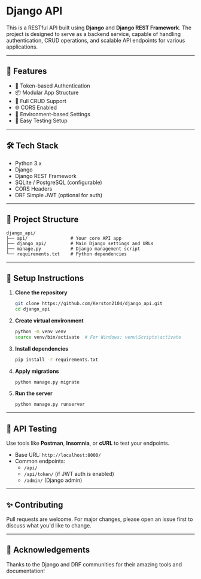 # Django API

This is a RESTful API built using **Django** and **Django REST Framework**. The project is designed to serve as a backend service, capable of handling authentication, CRUD operations, and scalable API endpoints for various applications.

---

## 🚀 Features

- 🔐 Token-based Authentication
- 📦 Modular App Structure
- 🔄 Full CRUD Support
- 🌐 CORS Enabled
- 📂 Environment-based Settings
- 🧪 Easy Testing Setup

---

## 🛠️ Tech Stack

- Python 3.x  
- Django  
- Django REST Framework  
- SQLite / PostgreSQL (configurable)  
- CORS Headers  
- DRF Simple JWT (optional for auth)  

---

## 📁 Project Structure

```
django_api/
├── api/                # Your core API app
├── django_api/         # Main Django settings and URLs
├── manage.py           # Django management script
└── requirements.txt    # Python dependencies
```

---

## 🔧 Setup Instructions

1. **Clone the repository**
   ```bash
   git clone https://github.com/Kerston2104/django_api.git
   cd django_api
   ```

2. **Create virtual environment**
   ```bash
   python -m venv venv
   source venv/bin/activate  # For Windows: venv\Scripts\activate
   ```

3. **Install dependencies**
   ```bash
   pip install -r requirements.txt
   ```

4. **Apply migrations**
   ```bash
   python manage.py migrate
   ```

5. **Run the server**
   ```bash
   python manage.py runserver
   ```

---

## 🧪 API Testing

Use tools like **Postman**, **Insomnia**, or **cURL** to test your endpoints.

- Base URL: `http://localhost:8000/`
- Common endpoints:
  - `/api/`
  - `/api/token/` (if JWT auth is enabled)
  - `/admin/` (Django admin)

---

## ✨ Contributing

Pull requests are welcome. For major changes, please open an issue first to discuss what you'd like to change.

---

## 🙌 Acknowledgements

Thanks to the Django and DRF communities for their amazing tools and documentation!
